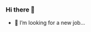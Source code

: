 ### Hi there 👋

<!--
**YimingWei/YimingWei** is a ✨ _special_ ✨ repository because its `README.md` (this file) appears on your GitHub profile.

Here are some ideas to get you started:
-->
- 🔭 I’m looking for a new job...
<!--
- 🌱 I’m currently learning ...
- 👯 I’m looking to collaborate on ...
- 🤔 I’m looking for help with ...
- 💬 Ask me about ...
- 📫 How to reach me: ...
- 😄 Pronouns: ...
- ⚡ Fun fact: ...
-->

<!--
[![YimingWei's GitHub stats](https://github-readme-stats.vercel.app/api?username=YimingWei)](https://github.com/anuraghazra/github-readme-stats)

![YimingWei's Most used languages](https://github-readme-stats.vercel.app/api/top-langs?username=YimingWei&layout=compact&hide_border=true&langs_count=10)
-->
